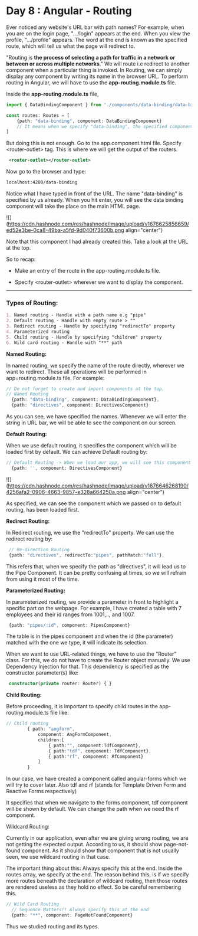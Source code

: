 # Day 8 : Angular - Routing

Ever noticed any website's URL bar with path names? For example, when you are on the login page, ".../login" appears at the end. When you view the profile, ".../profile" appears. The word at the end is known as the specified route, which will tell us what the page will redirect to.

"Routing is **the process of selecting a path for traffic in a network or between or across multiple networks**." We will route i.e redirect to another component when a particular thing is invoked. In Routing, we can simply display any component by writing its name in the browser URL. To perform routing in Angular, we will have to use the **app-routing.module.ts** file.

Inside the **app-routing.module.ts** file,

```typescript
import { DataBindingComponent } from './components/data-binding/data-binding.component';      // Import at the top

const routes: Routes = [
    {path: "data-binding", component: DataBindingComponent}
    // It means when we specify "data-binding", the specified component will appear
]
```

But doing this is not enough. Go to the app.component.html file. Specify &lt;router-outlet&gt; tag. This is where we will get the output of the routers.

```xml
 <router-outlet></router-outlet>
```

Now go to the browser and type:

```markdown
localhost:4200/data-binding
```

Notice what I have typed in front of the URL. The name "data-binding" is specified by us already. When you hit enter, you will see the data binding component will take the place on the main HTML page.

![](https://cdn.hashnode.com/res/hashnode/image/upload/v1676625856659/ed52e3be-0ca8-49ba-a5fd-9d040f73600b.png align="center")

Note that this component I had already created this. Take a look at the URL at the top.

So to recap:  

* Make an entry of the route in the app-routing.module.ts file.
    
* Specify &lt;router-outlet&gt; wherever we want to display the component.
    

---

### Types of Routing:

```markdown
1. Named routing - Handle with a path name e.g "pipe"
2. Default routing - Handle with empty route > ""
3. Redirect routing - Handle by specifying "redirectTo" property
4. Parameterized routing
5. Child routing - Handle by specifying "children" property 
6. Wild card routing - Handle with "**" path
```

**Named Routing:**

In named routing, we specify the name of the route directly, wherever we want to redirect. These all operations will be performed in app=routing.module.ts file. For example:

```typescript
// Do not forget to create and import components at the top.
// Named Routing
  {path: "data-binding", component: DataBindingComponent},
  {path: "directives", component: DirectivesComponent}
```

As you can see, we have specified the names. Whenever we will enter the string in URL bar, we will be able to see the component on our screen.

**Default Routing:**

When we use default routing, it specifies the component which will be loaded first by default. We can achieve Default routing by:

```typescript
// Default Routing -> When we load our app, we will see this component first
  {path: '', component: DirectivesComponent}
```

![](https://cdn.hashnode.com/res/hashnode/image/upload/v1676646268190/4256afa2-0906-4663-9857-e328a664250a.png align="center")

As specified, we can see the component which we passed on to default routing, has been loaded first.

**Redirect Routing:**

In Redirect routing, we use the "redirectTo" property. We can use the redirect routing by:

```typescript
 // Re-direction Routing
 {path: "directives", redirectTo:"pipes", pathMatch:"full"},
```

This refers that, when we specify the path as "directives", it will lead us to the Pipe Component. It can be pretty confusing at times, so we will refrain from using it most of the time.

**Parameterized Routing:**

In parameterized routing, we provide a parameter in front to highlight a specific part on the webpage. For example, I have created a table with 7 employees and their id ranges from 1001,.., and 1007.

```typescript
 {path: "pipes/:id", component: PipesComponent}
```

The table is in the pipes component and when the id (the parameter) matched with the one we type, it will indicate its selection.

When we want to use URL-related things, we have to use the "Router" class. For this, we do not have to create the Router object manually. We use Dependency Injection for that. This dependency is specified as the constructor parameter(s) like:

```typescript
 constructor(private router: Router) { }
```

**Child Routing:**

Before proceeding, it is important to specify child routes in the app-routing.module.ts file like:  

```typescript
// Child routing
        { path: "angform", 
            component: AngFormComponent, 
            children:[
                { path:"", component:TdfComponent},
                { path:"tdf", component: TdfComponent},
                { path:"rf", component: RfComponent}
            ]
        }
```

In our case, we have created a component called angular-forms which we will try to cover later. Also tdf and rf (stands for Template Driven Form and Reactive Forms respectively)

It specifies that when we navigate to the forms component, tdf component will be shown by default. We can change the path when we need the rf component.

Wildcard Routing:

Currently in our application, even after we are giving wrong routing, we are not getting the expected output. According to us, it should show page-not-found component. As it should show that component that is not usually seen, we use wildcard routing in that case.

The important thing about this: Always specify this at the end. Inside the routes array, we specify at the end. The reason behind this, is if we specify more routes beneath the declaration of wildcard routing, then those routes are rendered useless as they hold no effect. So be careful remembering this.

```typescript
// Wild Card Routing
  // Sequence Matters!! Always specify this at the end
  {path: "**", component: PageNotFoundComponent}
```

Thus we studied routing and its types.